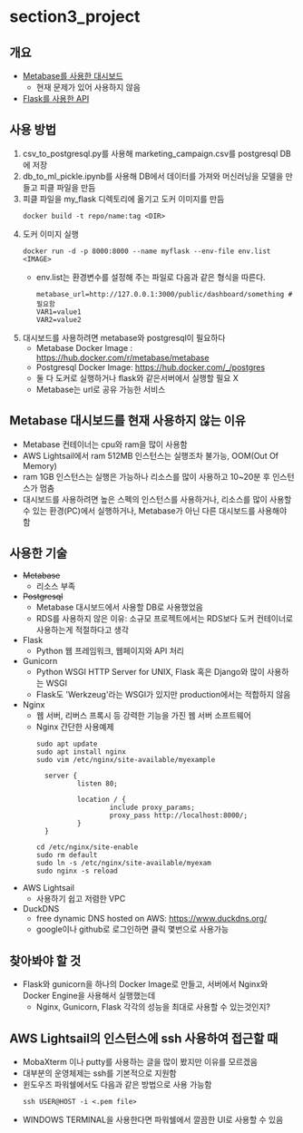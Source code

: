 # section3_project

## 개요
- [Metabase를 사용한 대시보드](http://rotbeer.duckdns.org)
  - 현재 문제가 있어 사용하지 않음
- [Flask를 사용한 API](http://rotbeer.duckdns.org/api)

## 사용 방법
1. csv_to_postgresql.py를 사용해 marketing_campaign.csv를 postgresql DB에 저장
2. db_to_ml_pickle.ipynb를 사용해 DB에서 데이터를 가져와 머신러닝을 모델을 만들고 피클 파일을 만듬
3. 피클 파일을 my_flask 디렉토리에 옮기고 도커 이미지를 만듬
    ```
    docker build -t repo/name:tag <DIR>
    ```
4. 도커 이미지 실행
    ```
    docker run -d -p 8000:8000 --name myflask --env-file env.list <IMAGE>
    ```
    - env.list는 환경변수를 설정해 주는 파일로 다음과 같은 형식을 따른다.
        ```
        metabase_url=http://127.0.0.1:3000/public/dashboard/something # 필요함
        VAR1=value1
        VAR2=value2
        ```
5. 대시보드를 사용하려면 metabase와 postgresql이 필요하다
    - Metabase Docker Image : https://hub.docker.com/r/metabase/metabase
    - Postgresql Docker Image: https://hub.docker.com/_/postgres
    - 둘 다 도커로 실행하거나 flask와 같은서버에서 실행할 필요 X
    - Metabase는 url로 공유 가능한 서비스

## Metabase 대시보드를 현재 사용하지 않는 이유
  - Metabase 컨테이너는 cpu와 ram을 많이 사용함
  - AWS Lightsail에서 ram 512MB 인스턴스는 실행조차 불가능, OOM(Out Of Memory)
  - ram 1GB 인스턴스는 실행은 가능하나 리소스를 많이 사용하고 10~20분 후 인스턴스가 멈춤
  - 대시보드를 사용하려면 높은 스펙의 인스턴스를 사용하거나, 리소스를 많이 사용할 수 있는 환경(PC)에서 실행하거나, Metabase가 아닌 다른 대시보드를 사용해야 함

## 사용한 기술
  - ~~Metabase~~
    - 리소스 부족
  - ~~Postgresql~~
    - Metabase 대시보드에서 사용할 DB로 사용했었음
    - RDS를 사용하지 않은 이유: 소규모 프로젝트에서는 RDS보다 도커 컨테이너로 사용하는게 적절하다고 생각
  - Flask
    - Python 웹 프레임워크, 웹페이지와 API 처리
  - Gunicorn
    - Python WSGI HTTP Server for UNIX, Flask 혹은 Django와 많이 사용하는 WSGI
    - Flask도 'Werkzeug'라는 WSGI가 있지만 production에서는 적합하지 않음
  - Nginx
    - 웹 서버, 리버스 프록시 등 강력한 기능을 가진 웹 서버 소프트웨어
    - Nginx 간단한 사용예제
      ```
      sudo apt update
      sudo apt install nginx
      sudo vim /etc/nginx/site-available/myexample

        server {
                listen 80;

                location / {
                        include proxy_params;
                        proxy_pass http://localhost:8000/;
                }
        }
      
      cd /etc/nginx/site-enable
      sudo rm default
      sudo ln -s /etc/nginx/site-available/myexam
      sudo nginx -s reload
      ```
  - AWS Lightsail
    - 사용하기 쉽고 저렴한 VPC
  - DuckDNS
    - free dynamic DNS hosted on AWS: https://www.duckdns.org/
    - google이나 github로 로그인하면 클릭 몇번으로 사용가능

## 찾아봐야 할 것
  - Flask와 gunicorn을 하나의 Docker Image로 만들고, 서버에서 Nginx와 Docker Engine을 사용해서 실행했는데
    - Nginx, Gunicorn, Flask 각각의 성능을 최대로 사용할 수 있는것인지?

## AWS Lightsail의 인스턴스에 ssh 사용하여 접근할 때
  - MobaXterm 이나 putty를 사용하는 글을 많이 봤지만 이유를 모르겠음
  - 대부분의 운영체제는 ssh를 기본적으로 지원함
  - 윈도우즈 파워쉘에서도 다음과 같은 방법으로 사용 가능함
    ```
    ssh USER@HOST -i <.pem file>
    ```
  - WINDOWS TERMINAL을 사용한다면 파워쉘에서 깔끔한 UI로 사용할 수 있음